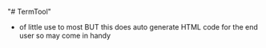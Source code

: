 "# TermTool" 
- of little use to most BUT this does auto generate HTML code for the end user so may come in handy

